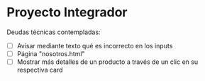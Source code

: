 # Proyecto Integrador

Deudas técnicas contempladas:

* [ ] Avisar mediante texto qué es incorrecto en los inputs
* [ ] Página "nosotros.html"
* [ ] Mostrar más detalles de un producto a través de un clic en su respectiva card
